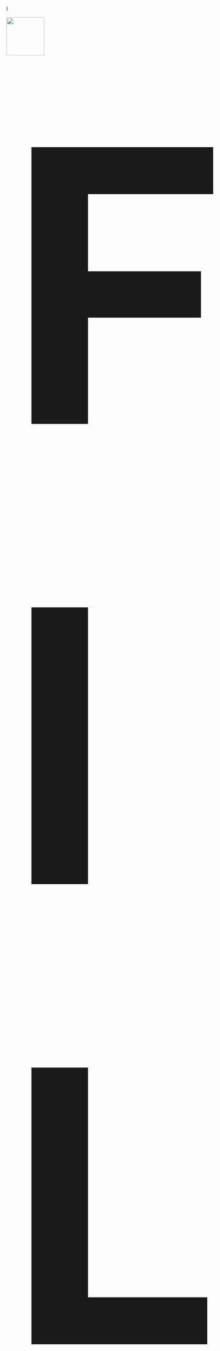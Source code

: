 I<div align="left">
  <h1 style="display: inline; font-size: 1000px;"> 
    <img src="https://github.com/user-attachments/assets/da0b5fda-3b44-4bae-b71e-4b2e55220559" alt="FILY Logo" width="100" />FILY
  </h1>
</div>
